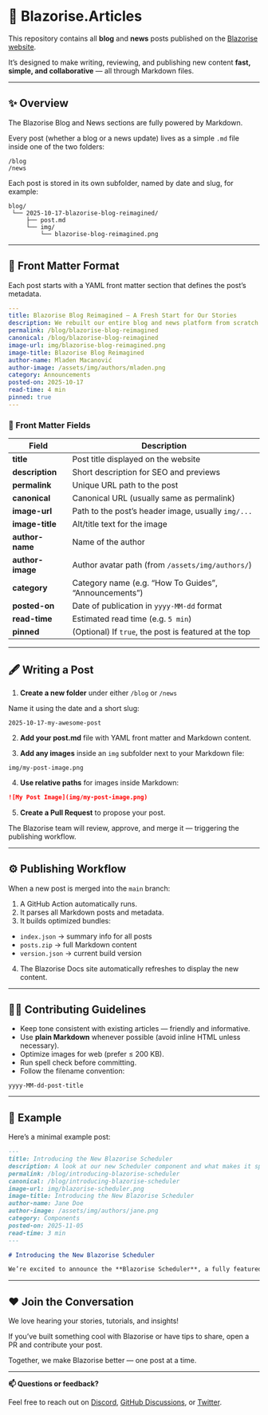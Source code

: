 # 📰 Blazorise.Articles

This repository contains all **blog** and **news** posts published on the [Blazorise website](https://blazorise.com).

It’s designed to make writing, reviewing, and publishing new content **fast, simple, and collaborative** — all through Markdown files.

---

## ✨ Overview

The Blazorise Blog and News sections are fully powered by Markdown.

Every post (whether a blog or a news update) lives as a simple `.md` file inside one of the two folders:

```
/blog
/news
```

Each post is stored in its own subfolder, named by date and slug, for example:

```
blog/
 └── 2025-10-17-blazorise-blog-reimagined/
     ├── post.md
     └── img/
         └── blazorise-blog-reimagined.png
```

---

## 🧱 Front Matter Format

Each post starts with a YAML front matter section that defines the post’s metadata.

```yaml
---
title: Blazorise Blog Reimagined – A Fresh Start for Our Stories
description: We rebuilt our entire blog and news platform from scratch! Learn how the new system makes it easier for everyone to write, share, and collaborate on Blazorise stories and updates.
permalink: /blog/blazorise-blog-reimagined
canonical: /blog/blazorise-blog-reimagined
image-url: img/blazorise-blog-reimagined.png
image-title: Blazorise Blog Reimagined
author-name: Mladen Macanović
author-image: /assets/img/authors/mladen.png
category: Announcements
posted-on: 2025-10-17
read-time: 4 min
pinned: true
---
```

### 🧩 Front Matter Fields

| Field | Description |
|-------|--------------|
| **title** | Post title displayed on the website |
| **description** | Short description for SEO and previews |
| **permalink** | Unique URL path to the post |
| **canonical** | Canonical URL (usually same as permalink) |
| **image-url** | Path to the post’s header image, usually `img/...` |
| **image-title** | Alt/title text for the image |
| **author-name** | Name of the author |
| **author-image** | Author avatar path (from `/assets/img/authors/`) |
| **category** | Category name (e.g. “How To Guides”, “Announcements”) |
| **posted-on** | Date of publication in `yyyy-MM-dd` format |
| **read-time** | Estimated read time (e.g. `5 min`) |
| **pinned** | (Optional) If `true`, the post is featured at the top |

---

## 🖋️ Writing a Post

1. **Create a new folder** under either `/blog` or `/news`

Name it using the date and a short slug:

```
2025-10-17-my-awesome-post
```

2. **Add your post.md** file with YAML front matter and Markdown content.

3. **Add any images** inside an `img` subfolder next to your Markdown file:

```
img/my-post-image.png
```

4. **Use relative paths** for images inside Markdown:

```markdown
![My Post Image](img/my-post-image.png)
```

5. **Create a Pull Request** to propose your post.

The Blazorise team will review, approve, and merge it — triggering the publishing workflow.

---

## ⚙️ Publishing Workflow

When a new post is merged into the `main` branch:

1. A GitHub Action automatically runs.
2. It parses all Markdown posts and metadata.
3. It builds optimized bundles:

- `index.json` → summary info for all posts
- `posts.zip` → full Markdown content
- `version.json` → current build version

4. The Blazorise Docs site automatically refreshes to display the new content.

---

## 🧑‍💻 Contributing Guidelines

- Keep tone consistent with existing articles — friendly and informative.
- Use **plain Markdown** whenever possible (avoid inline HTML unless necessary).
- Optimize images for web (prefer ≤ 200 KB).
- Run spell check before committing.
- Follow the filename convention:

```
yyyy-MM-dd-post-title
```

---

## 💬 Example

Here’s a minimal example post:

```markdown
---
title: Introducing the New Blazorise Scheduler
description: A look at our new Scheduler component and what makes it special.
permalink: /blog/introducing-blazorise-scheduler
canonical: /blog/introducing-blazorise-scheduler
image-url: img/blazorise-scheduler.png
image-title: Introducing the New Blazorise Scheduler
author-name: Jane Doe
author-image: /assets/img/authors/jane.png
category: Components
posted-on: 2025-11-05
read-time: 3 min
---

# Introducing the New Blazorise Scheduler

We’re excited to announce the **Blazorise Scheduler**, a fully featured scheduling component for .NET developers...
```

---

## ❤️ Join the Conversation

We love hearing your stories, tutorials, and insights!

If you’ve built something cool with Blazorise or have tips to share, open a PR and contribute your post.

Together, we make Blazorise better — one post at a time.

---

**📫 Questions or feedback?**

Feel free to reach out on [Discord](https://discord.gg/FkKzXbZ), [GitHub Discussions](https://github.com/Megabit/Blazorise/discussions), or [Twitter](https://twitter.com/blazorise).
